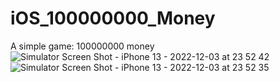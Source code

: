 # iOS_100000000_Money
A simple game: 100000000 money
![Simulator Screen Shot - iPhone 13 - 2022-12-03 at 23 52 42](https://user-images.githubusercontent.com/8003217/205449831-bc2bbed9-9495-47e2-9723-e1c91517df71.png)
![Simulator Screen Shot - iPhone 13 - 2022-12-03 at 23 52 35](https://user-images.githubusercontent.com/8003217/205449839-129deb2c-d24f-46fe-b233-f8b08d2f97d8.png)
